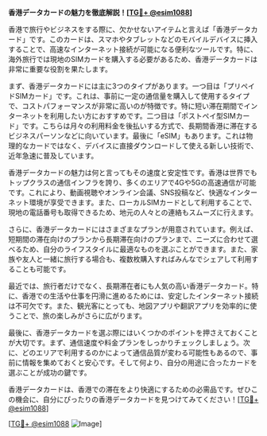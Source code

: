 **香港データカードの魅力を徹底解説！[[TG💪+ @esim1088](https://t.me/s/esim1088)]**

香港で旅行やビジネスをする際に、欠かせないアイテムと言えば「香港データカード」です。このカードは、スマホやタブレットなどのモバイルデバイスに挿入することで、高速なインターネット接続が可能になる便利なツールです。特に、海外旅行では現地のSIMカードを購入する必要があるため、香港データカードは非常に重要な役割を果たします。

まず、香港データカードには主に3つのタイプがあります。一つ目は「プリペイドSIMカード」です。これは、事前に一定の通信量を購入して使用するタイプで、コストパフォーマンスが非常に高いのが特徴です。特に短い滞在期間でインターネットを利用したい方におすすめです。二つ目は「ポストペイ型SIMカード」です。こちらは月々の利用料金を後払いする方式で、長期間香港に滞在するビジネスパーソンなどに向いています。最後に「eSIM」もあります。これは物理的なカードではなく、デバイスに直接ダウンロードして使える新しい技術で、近年急速に普及しています。

香港データカードの魅力は何と言ってもその速度と安定性です。香港は世界でもトップクラスの通信インフラを誇り、多くのエリアで4Gや5Gの高速通信が可能です。これにより、動画視聴やオンライン会議、SNS投稿など、快適なインターネット環境が享受できます。また、ローカルSIMカードとして利用することで、現地の電話番号も取得できるため、地元の人々との連絡もスムーズに行えます。

さらに、香港データカードにはさまざまなプランが用意されています。例えば、短期間の滞在向けのプランから長期滞在向けのプランまで、ニーズに合わせて選べるため、自分のライフスタイルに最適なものを選ぶことができます。また、家族や友人と一緒に旅行する場合も、複数枚購入すればみんなでシェアして利用することも可能です。

最近では、旅行者だけでなく、長期滞在者にも人気の高い香港データカード。特に、香港での生活や仕事を円滑に進めるためには、安定したインターネット接続は不可欠です。また、観光客にとっても、地図アプリや翻訳アプリを効率的に使うことで、旅の楽しみがさらに広がります。

最後に、香港データカードを選ぶ際にはいくつかのポイントを押さえておくことが大切です。まず、通信速度や料金プランをしっかりチェックしましょう。次に、どのエリアで利用するのかによって通信品質が変わる可能性もあるので、事前に情報を集めておくと安心です。そして何より、自分の用途に合ったカードを選ぶことが成功の鍵です。

香港データカードは、香港での滞在をより快適にするための必需品です。ぜひこの機会に、自分にぴったりの香港データカードを見つけてみてください！[[TG💪+ @esim1088](https://t.me/s/esim1088)]

[[TG💪+ @esim1088](https://t.me/s/esim1088) ![Image](https://i.postimg.cc/Y0z9fWf4/image.png)]